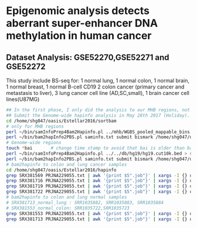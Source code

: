 # Epigenomic analysis detects aberrant super-enhancer DNA methylation in human cancer
## Dataset Analysis: GSE52270,GSE52271 and GSE52272

This study include BS-seq for: 1 normal lung, 1 normal colon, 1 normal brain, 1 normal breast, 1 normal B-cell CD19
                               2 colon cancer (primary cancer and metastasis to liver), 3 lung cancer cell line (AD,SC,small),  1 brain cancer cell lines(U87MG)
```bash
## In the first phase, I only did the analysis to our MHB regions, not whole-genome version
## Submit the Genome-wide hapinfo analysis in May 28th 2017 (Holiday). 
cd /home/shg047/oasis/Estellar2016/sortbam
# only for MHB regions
perl ~/bin/samInfoPrep4Bam2Hapinfo.pl ../mhb/WGBS_pooled_mappable_bins.all_autosomes.mld_blocks_r2-0.5.cor.bed > saminfo.txt
perl ~/bin/bam2hapInfo2PBS.pl saminfo.txt submit bismark /home/shg047/oasis/db/hg19/hg19.chrom.sizes /home/shg047/oasis/db/hg19/HsGenome19.CpG.positions.txt
# Genome-wide regions
touch *bai       # change time stamp to avoid that bai is older than bam files(tscc dependent)
perl ~/bin/samInfoPrep4Bam2Hapinfo.pl ../../db/hg19/hg19.cut10k.bed > saminfo.txt
perl ~/bin/bam2hapInfo2PBS.pl saminfo.txt submit bismark /home/shg047/oasis/db/hg19/hg19.chrom.sizes /home/shg047/oasis/db/hg19/HsGenome19.CpG.positions.txt
# bam2hapinfo to colon and lung cancer samples
cd /home/shg047/oasis/Estellar2016/hapinfo
grep SRX381569 PRJNA229055.txt | awk '{print $5".job"}' | xargs -I {} qsub {}
grep SRX381716 PRJNA229055.txt | awk '{print $5".job"}' | xargs -I {} qsub {}
grep SRX381719 PRJNA229055.txt | awk '{print $5".job"}' | xargs -I {} qsub {}
grep SRX381722 PRJNA229055.txt | awk '{print $5".job"}' | xargs -I {} qsub {}
# bam2hapinfo to colon and lung normal samples
# SRX381713_normal_lung	: SRR1035882, SRR1035883, SRR1035884
# SRX381553_normal_colon: SRR1035722,SRR1035723
grep SRX381553 PRJNA229055.txt | awk '{print $5".job"}' | xargs -I {} qsub {}
grep SRX381713 PRJNA229055.txt | awk '{print $5".job"}' | xargs -I {} qsub {}
```

